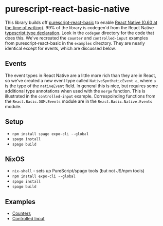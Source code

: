 # purescript-react-basic-native

This library builds off [purescript-react-basic](https://github.com/lumihq/purescript-react-basic) to enable [React Native (0.60 at the time of writing)](https://facebook.github.io/react-native/). 99% of the library is codegen'd from the React Native [typescript type declaration](https://github.com/DefinitelyTyped/DefinitelyTyped/blob/master/types/react-native/index.d.ts).  Look in the `codegen` directory for the code that does this. We've recreated the `counter` and `controlled-input` examples from purescript-react-basic in the `examples` directory. They are nearly identical except for events, which are discussed below.

## Events

The event types in React Native are a little more rich than they are in React, so we've created a new event type called `NativeSyntheticEvent a`, where `a` is the type of the `nativeEvent` field. In general this is nice, but requires some additional type annotations when used with the `merge` function. This is illustrated in the `controlled-input` example.  Correspoinding functions from the `React.Basic.DOM.Events` module are in the `React.Basic.Native.Events` module.

## Setup

* `npm install spago expo-cli --global`
* `spago install`
* `spago build`

## NixOS

* `nix-shell` - sets up PureScript/spago tools (but not JS/npm tools)
* `npm install expo-cli --global`
* `spago install`
* `spago build`

## Examples

* [Counters](examples/counters/README.md)
* [Controlled Input](examples/controlled-input/README.md)